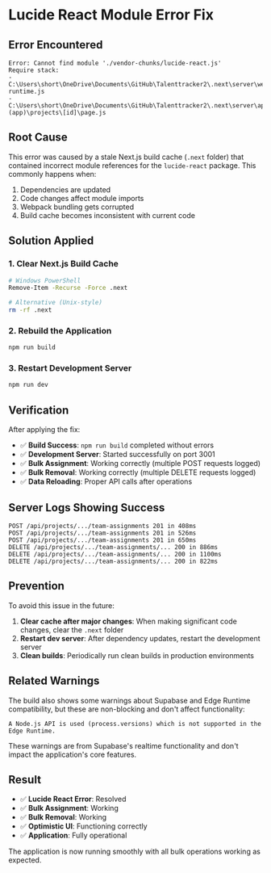 # Lucide React Module Error Fix

## Error Encountered
```
Error: Cannot find module './vendor-chunks/lucide-react.js'
Require stack:
- C:\Users\short\OneDrive\Documents\GitHub\Talenttracker2\.next\server\webpack-runtime.js
- C:\Users\short\OneDrive\Documents\GitHub\Talenttracker2\.next\server\app\(app)\projects\[id]\page.js
```

## Root Cause
This error was caused by a stale Next.js build cache (`.next` folder) that contained incorrect module references for the `lucide-react` package. This commonly happens when:

1. Dependencies are updated
2. Code changes affect module imports
3. Webpack bundling gets corrupted
4. Build cache becomes inconsistent with current code

## Solution Applied

### 1. Clear Next.js Build Cache
```bash
# Windows PowerShell
Remove-Item -Recurse -Force .next

# Alternative (Unix-style)
rm -rf .next
```

### 2. Rebuild the Application
```bash
npm run build
```

### 3. Restart Development Server
```bash
npm run dev
```

## Verification
After applying the fix:

- ✅ **Build Success**: `npm run build` completed without errors
- ✅ **Development Server**: Started successfully on port 3001
- ✅ **Bulk Assignment**: Working correctly (multiple POST requests logged)
- ✅ **Bulk Removal**: Working correctly (multiple DELETE requests logged)
- ✅ **Data Reloading**: Proper API calls after operations

## Server Logs Showing Success
```
POST /api/projects/.../team-assignments 201 in 408ms
POST /api/projects/.../team-assignments 201 in 526ms
POST /api/projects/.../team-assignments 201 in 650ms
DELETE /api/projects/.../team-assignments/... 200 in 886ms
DELETE /api/projects/.../team-assignments/... 200 in 1100ms
DELETE /api/projects/.../team-assignments/... 200 in 822ms
```

## Prevention
To avoid this issue in the future:

1. **Clear cache after major changes**: When making significant code changes, clear the `.next` folder
2. **Restart dev server**: After dependency updates, restart the development server
3. **Clean builds**: Periodically run clean builds in production environments

## Related Warnings
The build also shows some warnings about Supabase and Edge Runtime compatibility, but these are non-blocking and don't affect functionality:

```
A Node.js API is used (process.versions) which is not supported in the Edge Runtime.
```

These warnings are from Supabase's realtime functionality and don't impact the application's core features.

## Result
- ✅ **Lucide React Error**: Resolved
- ✅ **Bulk Assignment**: Working
- ✅ **Bulk Removal**: Working  
- ✅ **Optimistic UI**: Functioning correctly
- ✅ **Application**: Fully operational

The application is now running smoothly with all bulk operations working as expected.